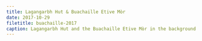 ```yaml
---
title: Lagangarbh Hut & Buachaille Etive Mòr 
date: 2017-10-29
filetitle: buachaille-2017
caption: Lagangarbh Hut and the Buachaille Etive Mòr in the background.
---
```

